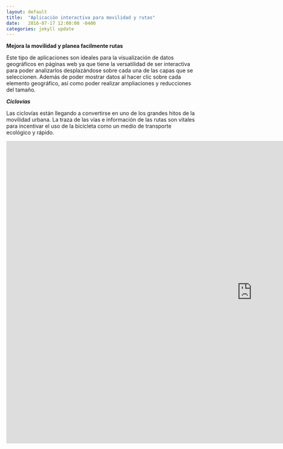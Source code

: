 ```yaml
---
layout: default
title:  "Aplicación interactiva para movilidad y rutas"
date:   2016-07-17 12:00:00 -0400
categories: jekyll update
---
```

<strong>Mejora la movilidad y planea facilmente rutas</strong>

Este tipo de aplicaciones son ideales para la visualización de datos geográficos en páginas web ya que tiene la versatilidad de ser interactiva para poder analizarlos desplazándose sobre cada una de las capas que se seleccionen. Además de poder mostrar datos al hacer clic sobre cada elemento geográfico, así como poder realizar ampliaciones y reducciones del tamaño.

<strong><em>Ciclovías</em></strong>

Las ciclovías están llegando a convertirse en uno de los grandes hitos de la movilidad urbana. La traza de las vías e información de las rutas son vitales para incentivar el uso de la bicicleta como un medio de transporte ecológico y rápido. 

<iframe src="https://zenitmapas.github.io/maps/Ciclovias.html" style="border: none; width: 1300px; height: 800px"></iframe>



